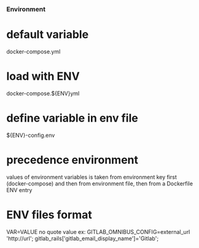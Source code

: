 ### Environment

# default variable
docker-compose.yml
# load with ENV
docker-compose.${ENV}yml
# define variable in env file
${ENV}-config.env

# precedence environment
values of environment variables is taken from environment key first (docker-compose)
 and then from environment file,
  then from a Dockerfile ENV entry


# ENV files format
VAR=VALUE
 no quote value
ex: 
GITLAB_OMNIBUS_CONFIG=external_url 'http://url'; gitlab_rails['gitlab_email_display_name']='Gitlab';
